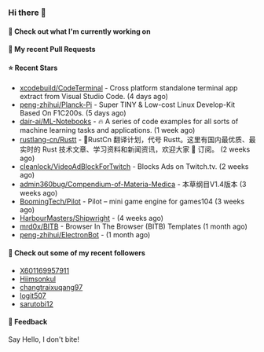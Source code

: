 ### Hi there 👋

#### 👷 Check out what I'm currently working on

#### 🔨 My recent Pull Requests


#### ⭐ Recent Stars

- [xcodebuild/CodeTerminal](https://github.com/xcodebuild/CodeTerminal) - Cross platform standalone terminal app extract from Visual Studio Code. (4 days ago)
- [peng-zhihui/Planck-Pi](https://github.com/peng-zhihui/Planck-Pi) - Super TINY &amp; Low-cost Linux Develop-Kit Based On F1C200s. (5 days ago)
- [dair-ai/ML-Notebooks](https://github.com/dair-ai/ML-Notebooks) - :fire: A series of code examples for all sorts of machine learning tasks and applications. (1 week ago)
- [rustlang-cn/Rustt](https://github.com/rustlang-cn/Rustt) - 🥇RustCn 翻译计划，代号 Rustt。这里有国内最优质、最实时的 Rust 技术文章、学习资料和新闻资讯，欢迎大家 🌟 订阅。 (2 weeks ago)
- [cleanlock/VideoAdBlockForTwitch](https://github.com/cleanlock/VideoAdBlockForTwitch) - Blocks Ads on Twitch.tv. (2 weeks ago)
- [admin360bug/Compendium-of-Materia-Medica](https://github.com/admin360bug/Compendium-of-Materia-Medica) - 本草纲目V1.4版本 (3 weeks ago)
- [BoomingTech/Pilot](https://github.com/BoomingTech/Pilot) - Pilot – mini game engine for games104 (3 weeks ago)
- [HarbourMasters/Shipwright](https://github.com/HarbourMasters/Shipwright) -  (4 weeks ago)
- [mrd0x/BITB](https://github.com/mrd0x/BITB) - Browser In The Browser (BITB) Templates (1 month ago)
- [peng-zhihui/ElectronBot](https://github.com/peng-zhihui/ElectronBot) -  (1 month ago)

#### 👯 Check out some of my recent followers

- [X601169957911](https://github.com/X601169957911)
- [Hiimsonkul](https://github.com/Hiimsonkul)
- [changtraixuqang97](https://github.com/changtraixuqang97)
- [logit507](https://github.com/logit507)
- [sarutobi12](https://github.com/sarutobi12)

#### 💬 Feedback

Say Hello, I don't bite!